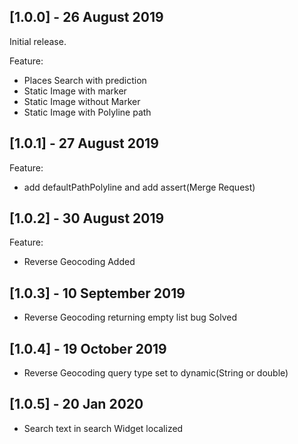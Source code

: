 ## [1.0.0] - 26 August 2019

Initial release.

Feature:
- Places Search with prediction
- Static Image with marker
- Static Image without Marker
- Static Image with Polyline path

## [1.0.1] - 27 August 2019

Feature:
- add defaultPathPolyline and add assert(Merge Request)

## [1.0.2] - 30 August 2019

Feature:
- Reverse Geocoding Added

## [1.0.3] - 10 September 2019

- Reverse Geocoding returning empty list bug Solved

## [1.0.4] - 19 October 2019

- Reverse Geocoding query type set to dynamic(String or double)

## [1.0.5] - 20 Jan 2020

- Search text in search Widget localized